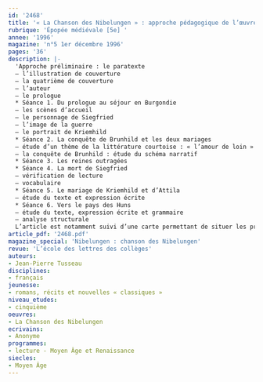 ```yaml
---
id: '2468'
title: '« La Chanson des Nibelungen » : approche pédagogique de l’œuvre'
rubrique: 'Épopée médiévale [5e] '
annee: '1996'
magazine: 'n°5 1er décembre 1996'
pages: '36'
description: |-
  'Approche préliminaire : le paratexte
  – l’illustration de couverture
  – la quatrième de couverture
  – l’auteur
  – le prologue
  * Séance 1. Du prologue au séjour en Burgondie
  – les scènes d’accueil
  – le personnage de Siegfried
  – l’image de la guerre
  – le portrait de Kriemhild
  * Séance 2. La conquête de Brunhild et les deux mariages
  – étude d’un thème de la littérature courtoise : « l’amour de loin »
  – la conquête de Brunhild : étude du schéma narratif
  * Séance 3. Les reines outragées
  * Séance 4. La mort de Siegfried
  – vérification de lecture
  – vocabulaire
  * Séance 5. Le mariage de Kriemhild et d’Attila
  – étude du texte et expression écrite
  * Séance 6. Vers le pays des Huns
  – étude du texte, expression écrite et grammaire
  – analyse structurale
  L’article est notamment suivi d’une carte permettant de situer les principaux épisodes de l’œuvre.'
article_pdf: '2468.pdf'
magazine_special: 'Nibelungen : chanson des Nibelungen'
revue: 'L’école des lettres des collèges'
auteurs:
- Jean-Pierre Tusseau
disciplines:
- français
jeunesse:
- romans, récits et nouvelles « classiques »
niveau_etudes:
- cinquième
oeuvres:
- La Chanson des Nibelungen
ecrivains:
- Anonyme
programmes:
- lecture - Moyen Âge et Renaissance
siecles:
- Moyen Âge
---
```

